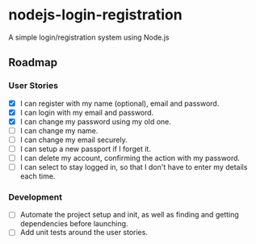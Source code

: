 # nodejs-login-registration
A simple login/registration system using Node.js

## Roadmap
### User Stories
- [x] I can register with my name (optional), email and password.
- [x] I can login with my email and password.
- [x] I can change my password using my old one.
- [ ] I can change my name.
- [ ] I can change my email securely.
- [ ] I can setup a new passport if I forget it.
- [ ] I can delete my account, confirming the action with my password.
- [ ] I can select to stay logged in, so that I don't have to enter my details each time.

### Development
- [ ] Automate the project setup and init, as well as finding and getting dependencies before launching.
- [ ] Add unit tests around the user stories.
